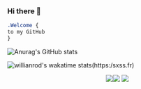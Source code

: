 ### Hi there 👋

```css
.Welcome { 
to my GitHub
}
```
![Anurag's GitHub stats](https://github-readme-stats.vercel.app/api?username=Afi-Dev&hide=contribs,prs)

![willianrod's wakatime stats](https://github-readme-stats.vercel.app/api/wakatime?username=willianrod)(https:/sxss.fr)

<p align="center"><img src="https://i.imgur.com/QBkS6bd.png"><img src="https://i.imgur.com/pirVf4i.png"> <img src="https://i.imgur.com/jjOMCGF.png"></p>
